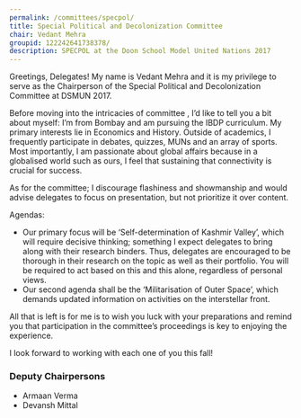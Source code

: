```yaml
---
permalink: /committees/specpol/
title: Special Political and Decolonization Committee
chair: Vedant Mehra
groupid: 122242641738378/
description: SPECPOL at the Doon School Model United Nations 2017
---
```


Greetings, Delegates! My name is Vedant Mehra and it is my privilege to serve as the Chairperson of the Special Political and Decolonization Committee at DSMUN 2017.

Before moving into the intricacies of committee , I’d like to tell you a bit about myself: I’m from Bombay and am pursuing the IBDP curriculum. My primary interests lie in Economics and History. Outside of academics, I frequently participate in debates, quizzes, MUNs and an array of sports. Most importantly, I am passionate about global affairs because in a globalised world such as ours, I feel that sustaining that connectivity is crucial for success.

As for the committee; I discourage flashiness and showmanship and would advise delegates to focus on presentation, but not prioritize it over content.

Agendas:

- Our primary focus will be ‘Self-determination of Kashmir Valley’, which will require decisive thinking; something I expect delegates to bring along with their research binders. Thus, delegates are encouraged to be thorough in their research on the topic as well as their portfolio. You will be required to act based on this and this alone, regardless of personal views.
- Our second agenda shall be the ‘Militarisation of Outer Space’, which demands updated information on activities on the interstellar front.

All that is left is for me is to wish you luck with your preparations and remind you that participation in the committee’s proceedings is key to enjoying the experience.

I look forward to working with each one of you this fall!

### Deputy Chairpersons


- Armaan Verma
- Devansh Mittal
